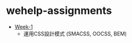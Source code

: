 # wehelp-assignments
* [Week-1](https://chengtze-wu.github.io/wehelp-assignments/week-1/)
  - 運用CSS設計模式 (SMACSS, OOCSS, BEM)
